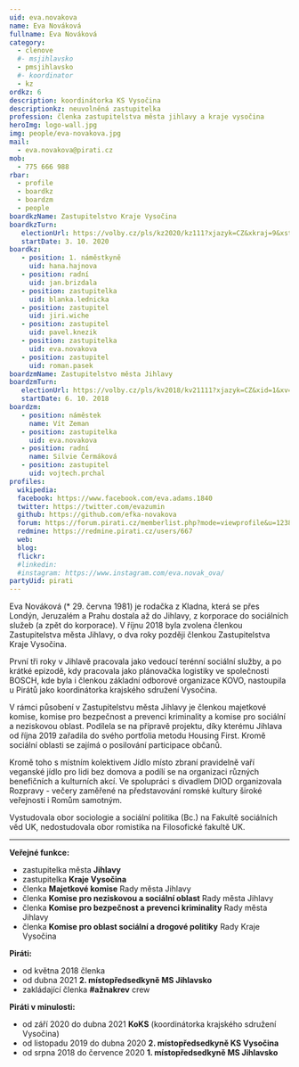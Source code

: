 ```yaml
---
uid: eva.novakova             
name: Eva Nováková            
fullname: Eva Nováková        
category:
  - clenove
  #- msjihlavsko
  - pmsjihlavsko
  #- koordinator
  - kz
ordkz: 6
description: koordinátorka KS Vysočina
descriptionkz: neuvolněná zastupitelka
profession: členka zastupitelstva města jihlavy a kraje vysočina
heroImg: logo-wall.jpg
img: people/eva-novakova.jpg
mail:
  - eva.novakova@pirati.cz
mob:
  - 775 666 988
rbar:
  - profile
  - boardkz
  - boardzm
  - people
boardkzName: Zastupitelstvo Kraje Vysočina
boardkzTurn:
   electionUrl: https://volby.cz/pls/kz2020/kz111?xjazyk=CZ&xkraj=9&xstrana=0&xv=2&xt=3
   startDate: 3. 10. 2020
boardkz:
   - position: 1. náměstkyně
     uid: hana.hajnova
   - position: radní
     uid: jan.brizdala
   - position: zastupitelka
     uid: blanka.lednicka
   - position: zastupitel
     uid: jiri.wiche
   - position: zastupitel
     uid: pavel.knezik
   - position: zastupitelka
     uid: eva.novakova
   - position: zastupitel
     uid: roman.pasek
boardzmName: Zastupitelstvo města Jihlavy
boardzmTurn:
   electionUrl: https://volby.cz/pls/kv2018/kv21111?xjazyk=CZ&xid=1&xv=23&xdz=3&xnumnuts=6102&xobec=586846&xstrana=0
   startDate: 6. 10. 2018
boardzm:
   - position: náměstek
     name: Vít Zeman
   - position: zastupitelka
     uid: eva.novakova
   - position: radní
     name: Silvie Čermáková
   - position: zastupitel
     uid: vojtech.prchal
profiles:
  wikipedia:
  facebook: https://www.facebook.com/eva.adams.1840
  twitter: https://twitter.com/evazumin
  github: https://github.com/efka-novakova
  forum: https://forum.pirati.cz/memberlist.php?mode=viewprofile&u=12381
  redmine: https://redmine.pirati.cz/users/667
  web:
  blog: 
  flickr:
  #linkedin: 
  #instagram: https://www.instagram.com/eva.novak_ova/ 
partyUid: pirati
---
```


Eva Nováková (* 29. června 1981) je rodačka z Kladna, která se přes Londýn, Jeruzalém a Prahu dostala až do Jihlavy, z korporace do sociálních služeb (a zpět do korporace). V říjnu 2018 byla zvolena členkou Zastupitelstva města Jihlavy, o dva roky později členkou Zastupitelstva Kraje Vysočina. 

První tři roky v Jihlavě pracovala jako vedoucí terénní sociální služby, a po krátké epizodě, kdy pracovala jako plánovačka logistiky ve společnosti BOSCH, kde byla i členkou základní odborové organizace KOVO, nastoupila u Pirátů jako koordinátorka krajského sdružení Vysočina.

V rámci působení v Zastupitelstvu města Jihlavy je členkou majetkové komise, komise pro bezpečnost a prevenci kriminality a komise pro sociální a neziskovou oblast. Podílela se na přípravě projektu, díky kterému Jihlava od října 2019 zařadila do svého portfolia metodu Housing First. Kromě sociální oblasti se zajímá o posilování participace občanů. 

Kromě toho s místním kolektivem Jídlo místo zbraní pravidelně vaří veganské jídlo pro lidi bez domova a podílí se na organizaci různých benefičních a kulturních akcí. Ve spolupráci s divadlem DIOD organizovala Rozpravy - večery zaměřené na představování romské kultury široké veřejnosti i Romům samotným.

Vystudovala obor sociologie a sociální politika (Bc.) na Fakultě sociálních věd UK, nedostudovala obor romistika na Filosofické fakultě UK. 

---
**Veřejné funkce:**
* zastupitelka města **Jihlavy**
* zastupitelka **Kraje Vysočina**
* členka **Majetkové komise** Rady města Jihlavy
* členka **Komise pro neziskovou a sociální oblast** Rady města Jihlavy
* členka **Komise pro bezpečnost a prevenci kriminality** Rady města Jihlavy
* členka **Komise pro oblast sociální a drogové politiky** Rady Kraje Vysočina

**Piráti:**
* od května 2018 členka
* od dubna 2021 **2. místopředsedkyně MS Jihlavsko**
* zakládající členka **#ažnakrev** crew

**Piráti v minulosti:**
* od září 2020 do dubna 2021 **KoKS** (koordinátorka krajského sdružení Vysočina)
* od listopadu 2019 do dubna 2020 **2. místopředsedkyně KS Vysočina**
* od srpna 2018 do července 2020 **1. místopředsedkyně MS Jihlavsko**
